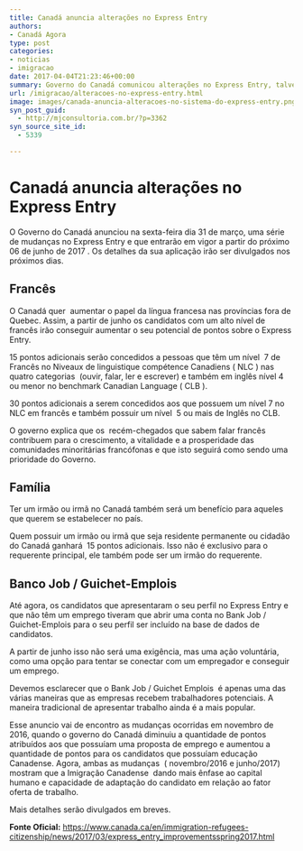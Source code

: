 ```yaml
---
title: Canadá anuncia alterações no Express Entry
authors:
- Canadá Agora
type: post
categories:
- noticias
- imigracao
date: 2017-04-04T21:23:46+00:00
summary: Governo do Canadá comunicou alterações no Express Entry, talvez um dos principais programas de imigração, que devem favorecer muitas pessoas.
url: /imigracao/alteracoes-no-express-entry.html
image: images/canada-anuncia-alteracoes-no-sistema-do-express-entry.png
syn_post_guid:
  - http://mjconsultoria.com.br/?p=3362
syn_source_site_id:
  - 5339

---
```

# Canadá anuncia alterações no Express Entry

O Governo do Canadá anunciou na sexta-feira dia 31 de março, uma série de mudanças no Express Entry e que entrarão em vigor a partir do próximo 06 de junho de 2017 . Os detalhes da sua aplicação irão ser divulgados nos próximos dias.

## Francês

O Canadá quer  aumentar o papel da língua francesa nas províncias fora de Quebec. Assim, a partir de junho os candidatos com um alto nível de francês irão conseguir aumentar o seu potencial de pontos sobre o Express Entry.

15 pontos adicionais serão concedidos a pessoas que têm um nível  7 de Francês no Niveaux de linguistique compétence Canadiens ( NLC ) nas quatro categorias  (ouvir, falar, ler e escrever) e também em inglês nível 4 ou menor no benchmark Canadian Language ( CLB ).

30 pontos adicionais a serem concedidos aos que possuem um nível 7 no NLC em francês e também possuir um nível  5 ou mais de Inglês no CLB.

O governo explica que os  recém-chegados que sabem falar francês contribuem para o crescimento, a vitalidade e a prosperidade das comunidades minoritárias francófonas e que isto seguirá como sendo uma prioridade do Governo.

## Família

Ter um irmão ou irmã no Canadá também será um benefício para aqueles que querem se estabelecer no país.

Quem possuir um irmão ou irmã que seja residente permanente ou cidadão do Canadá ganhará  15 pontos adicionais. Isso não é exclusivo para o requerente principal, ele também pode ser um irmão do requerente.

## Banco Job / Guichet-Emplois

Até agora, os candidatos que apresentaram o seu perfil no Express Entry e que não têm um emprego tiveram que abrir uma conta no Bank Job / Guichet-Emplois para o seu perfil ser incluído na base de dados de candidatos.

A partir de junho isso não será uma exigência, mas uma ação voluntária, como uma opção para tentar se conectar com um empregador e conseguir um emprego.

Devemos esclarecer que o Bank Job / Guichet Emplois  é apenas uma das várias maneiras que as empresas recebem trabalhadores potenciais. A maneira tradicional de apresentar trabalho ainda é a mais popular.

Esse anuncio vai de encontro as mudanças ocorridas em novembro de 2016, quando o governo do Canadá diminuiu a quantidade de pontos atribuídos aos que possuíam uma proposta de emprego e aumentou a quantidade de pontos para os candidatos que possuíam educação Canadense. Agora, ambas as mudanças  ( novembro/2016 e junho/2017) mostram que a Imigração Canadense  dando mais ênfase ao capital humano e capacidade de adaptação do candidato em relação ao fator oferta de trabalho.

Mais detalhes serão divulgados em breves.

**Fonte Oficial:** <a href="https://www.canada.ca/en/immigration-refugees-citizenship/news/2017/03/express_entry_improvementsspring2017.html" target="_blank">https://www.canada.ca/en/immigration-refugees-citizenship/news/2017/03/express_entry_improvementsspring2017.html</a>